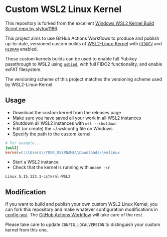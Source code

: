 # Custom WSL2 Linux Kernel

This repository is forked from the excellent [Windows WSL2 Kernel Build Script
repo by
slyfox1186](https://github.com/slyfox1186/windows-wsl2-kernel-build-script).

This project aims to use GitHub Actions Workflows to produce and publish
up-to-date, versioned custom builds of
[WSL2-Linux-Kernel](https://github.com/microsoft/WSL2-Linux-Kernel) with
[`HIDDEV`](https://docs.kernel.org/hid/hiddev.html) and
[`HIDRAW`](https://docs.kernel.org/hid/hidraw.html) enabled.

These custom kernels builds can be used to enable full Yubikey passthrough to
WSL2 using [`usbipd`](https://github.com/dorssel/usbipd-win), with full FIDO2
functionality, and enable exFAT filesystem.

The versioning scheme of this project matches the versioning scheme used by
WSL2-Linux-Kernel.

## Usage

- Download the custom kernel from the releases page
- Make sure you have saved all your work in all WSL2 instances
- Shutdown all WSL2 instances with `wsl --shutdown`
- Edit (or create) the ~/.wslconfig file on Windows
- Specify the path to the custom kernel

```ini
# For example...
[wsl2]
kernel=C:\\Users\\YOUR_USERNAME\\Downloads\\vmlinux
```

- Start a WSL2 instance
- Check that the kernel is running with `uname -sr`

```
Linux 5.15.123.1-cstkrnl-WSL2
```

## Modification

If you want to build and publish your own custom WSL2 Linux Kernel, you can
fork this repository and make whatever configuration modifications in
[config-wsl](config-wsl). The [GitHub Actions
Workflow](.github/workflows/build.yml) will take care of the rest.

Please take care to update `CONFIG_LOCALVERSION` to distinguish your custom
kernel from this one. 
